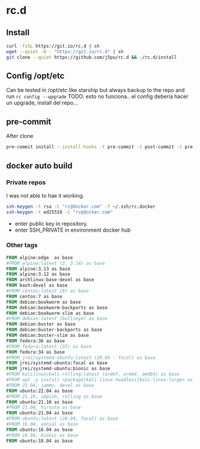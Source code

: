 # rc.d

## Install 

````bash
curl -fsSL https://git.io/rc.d | sh
wget --quiet -O - "https://git.io/rc.d" | sh
git clone --quiet https://github.com/j5pu/rc.d && ./rc.d/install
````

## Config /opt/etc
Can be tested in /opt/etc like starship but always backup to the repo and run `rc config --upgrade` 
TODO: esto no funciona.. el config deberia hacer un upgrade, install del repo... 


## pre-commit 
After clone 
````bash
pre-commit install --install-hooks -t pre-commit -t post-commit -t pre-push
````

## docker auto build

### Private repos
I was not able to hae it working. 

```bash
ssh-keygen -t rsa -C "rc@docker.com" -f ~/.ssh/rc.docker
ssh-keygen -t ed25519 -C "rc@docker.com"
```
* enter public key in repository.
* enter SSH_PRIVATE in environment docker hub 

### Other tags 
```Dockerfile
FROM alpine:edge  as base
#FROM alpine:latest (3, 3.14) as base
FROM alpine:3.13 as base
FROM alpine:3.12 as base
FROM archlinux:base-devel as base
FROM bash:devel as base
#FROM centos:latest (8) as base
FROM centos:7 as base
FROM debian:bookworm as base
FROM debian:bookworm-backports as base
FROM debian:bookworm-slim as base
#FROM debian:latest (bullseye) as base
FROM debian:buster as base
FROM debian:buster-backports as base
FROM debian:buster-slim as base
FROM fedora:36 as base
#FROM fedora:latest (35) as base
FROM fedora:34 as base
#FROM jrei/systemd-ubuntu:latest (20.04 - focal) as base
FROM jrei/systemd-ubuntu:focal as base
FROM jrei/systemd-ubuntu:bionic as base
#FROM kalilinux/kali-rolling:latest (armhf, arm64, amd64) as base
#FROM apt -y install <package|kali-linux-headless|kali-linux-large> as base
#FROM 22.04, jammy, devel as base
FROM ubuntu:22.04 as base
#FROM 21.10, impish, rolling as base
FROM ubuntu:21.10 as base
#FROM 21.04, hirsute as base
FROM ubuntu:21.04 as base
#FROM ubuntu:latest (20.04, focal) as base
#FROM 16.04, xenial as base
FROM ubuntu:16.04 as base
#FROM 18.04, bionic as base
FROM ubuntu:18.04 as base
```

### 
